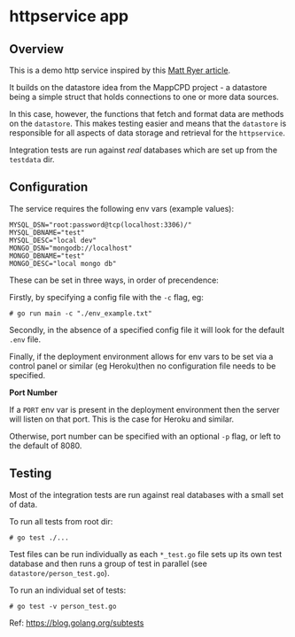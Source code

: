 # httpservice app

## Overview

This is a demo http service inspired by this
[Matt Ryer article](https://medium.com/statuscode/how-i-write-go-http-services-after-seven-years-37c208122831).

It builds on the datastore idea from the MappCPD project - a datastore
being a simple struct that holds connections to one or more data sources.

In this case, however, the functions that fetch and format data are
methods on the `datastore`. This makes testing easier and means that the
`datastore` is responsible for all aspects of data storage and retrieval
for the `httpservice`.

Integration tests are run against *real* databases which are set up from
the `testdata` dir.

## Configuration

The service requires the following env vars (example values):

```
MYSQL_DSN="root:password@tcp(localhost:3306)/"
MYSQL_DBNAME="test"
MYSQL_DESC="local dev"
MONGO_DSN="mongodb://localhost"
MONGO_DBNAME="test"
MONGO_DESC="local mongo db"
```

These can be set in three ways, in order of precendence:

Firstly, by specifying a config file with the `-c` flag, eg:

```
# go run main -c "./env_example.txt"
```

Secondly, in the absence of a specified config file it will look for
the default `.env` file.

Finally, if the deployment environment allows for env vars to be set via
a control panel or similar (eg Heroku)then no configuration file needs
to be specified.

**Port Number**

If a `PORT` env var is present in the deployment environment then the
server will listen on that port. This is the case for Heroku and similar.

Otherwise, port number can be specified with an optional `-p` flag, or
left to the default of 8080.

## Testing

Most of the integration tests are run against real databases with a
small set of data.

To run all tests from root dir:

```
# go test ./...
```

Test files can be run individually as each `*_test.go` file sets up its
own test database and then runs a group  of test in parallel (see
`datastore/person_test.go`).

To run an individual set of tests:

```
# go test -v person_test.go
```

Ref: https://blog.golang.org/subtests

